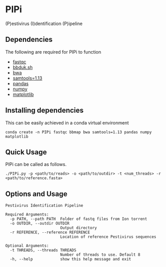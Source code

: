 # PIPi
(P)estivirus (I)dentification (P)ipeline

## Dependencies
The following are required for PIPi to function

- [fastqc](https://www.bioinformatics.babraham.ac.uk/projects/fastqc/)
- [bbduk.sh](https://jgi.doe.gov/data-and-tools/bbtools/bb-tools-user-guide/installation-guide/)
- [bwa](https://github.com/lh3/bwa)
- [samtools=1.13](http://www.htslib.org/)
- [pandas](https://pandas.pydata.org/)
- [numpy](https://numpy.org/)
- [matplotlib](https://matplotlib.org/)

## Installing dependencies
This can be easily achieved in a conda virtual environment
```
conda create -n PIPi fastqc bbmap bwa samtools=1.13 pandas numpy matplotlib
```

## Quick Usage
PIPi can be called as follows.
```
./PIPi.py -p <path/to/reads> -o <path/to/outdir> -t <num_threads> -r <path/to/reference.fasta>
```

## Options and Usage
```
Pestivirus Identification Pipeline

Required Arguments:
  -p PATH, --path PATH  Folder of fastq files from Ion torrent
  -o OUTDIR, --outdir OUTDIR
                        Output directory
  -r REFERENCE, --reference REFERENCE
                        Location of reference Pestivirus sequences

Optional Arguments:
  -t THREADS, --threads THREADS
                        Number of threads to use. Default 8
  -h, --help            show this help message and exit
```
